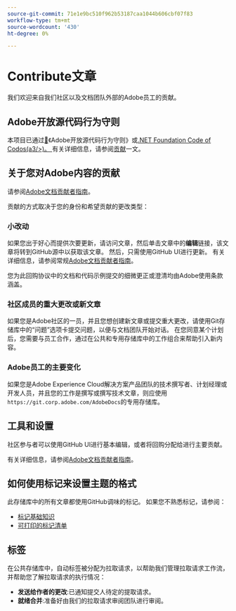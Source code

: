```yaml
---
source-git-commit: 71e1e9bc510f962b53187caa1044b606cbf07f83
workflow-type: tm+mt
source-wordcount: '430'
ht-degree: 0%

---
```

# Contribute文章

我们欢迎来自我们社区以及文档团队外部的Adobe员工的贡献。

## Adobe开放源代码行为守则

本项目已通过[&#128279;](https://dotnetfoundation.org/code-of-conduct)《Adobe开放源代码行为守则》或[.NET Foundation Code of Codos(a3/>)。 ](code-of-conduct.md)有关详细信息，请参阅[贡献](contributing.md)一文。

## 关于您对Adobe内容的贡献

请参阅[Adobe文档贡献者指南](https://docs.adobe.com/content/help/zh-Hans/contributor/contributor-guide/introduction.html)。

贡献的方式取决于您的身份和希望贡献的更改类型：

### 小改动

如果您出于好心而提供次要更新，请访问文章，然后单击文章中的&#x200B;**编辑**&#x200B;链接，该文章将转到GitHub源中以获取该文章。 然后，只需使用GitHub UI进行更新。 有关详细信息，请参阅常规[Adobe文档贡献者指南](https://docs.adobe.com/content/help/zh-Hans/contributor/contributor-guide/introduction.html)。

您为此回购协议中的文档和代码示例提交的细微更正或澄清均由Adobe使用条款涵盖。

### 社区成员的重大更改或新文章

如果您是Adobe社区的一员，并且您想创建新文章或提交重大更改，请使用Git存储库中的“问题”选项卡提交问题，以便与文档团队开始对话。 在您同意某个计划后，您需要与员工合作，通过在公共和专用存储库中的工作组合来帮助引入新内容。

<!--
If you submit a pull request with significant changes to documentation and code examples, you'll see a message in the pull request asking you to submit an online contribution license agreement (CLA). We need you to complete the online form before we can review your pull request.
-->

### Adobe员工的主要变化

如果您是Adobe Experience Cloud解决方案产品团队的技术撰写者、计划经理或开发人员，并且您的工作是撰写或撰写技术文章，则应使用`https://git.corp.adobe.com/AdobeDocs`的专用存储库。

<!--Employees from other parts of the Adobe world should use the public repo for minor updates.-->

## 工具和设置

社区参与者可以使用GitHub UI进行基本编辑，或者将回购分配给进行主要贡献。

有关详细信息，请参阅[Adobe文档贡献者指南](https://docs.adobe.com/content/help/zh-Hans/contributor/contributor-guide/introduction.html)。

## 如何使用标记来设置主题的格式

此存储库中的所有文章都使用GitHub调味的标记。 如果您不熟悉标记，请参阅：

* [标记基础知识](https://help.github.com/articles/getting-started-with-writing-and-formatting-on-github/)
* [可打印的标记清单](https://guides.github.com/pdfs/markdown-cheatsheet-online.pdf)

## 标签

在公共存储库中，自动标签被分配为拉取请求，以帮助我们管理拉取请求工作流，并帮助您了解拉取请求的执行情况：

* **发送给作者的更改**:已通知提交人待定的提取请求。
* **就绪合并**:准备好由我们的拉取请求审阅团队进行审阅。
